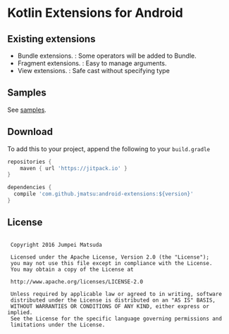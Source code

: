 # Kotlin Extensions for Android

## Existing extensions

+ Bundle extensions. : Some operators will be added to Bundle.
+ Fragment extensions. : Easy to manage arguments.
+ View extensions. : Safe cast without specifying type

## Samples

See [samples](https://github.com/jmatsu/android-extensions/blob/master/sample/src/main/kotlin/com/fatdaruma/extensionsample/MainFragment.kt).

## Download

To add this to your project, append the following to your `build.gradle`

```groovy
repositories {
    maven { url 'https://jitpack.io' }
}
```

```groovy
dependencies {
  compile 'com.github.jmatsu:android-extensions:${version}'
}
```

## License

```

 Copyright 2016 Jumpei Matsuda

 Licensed under the Apache License, Version 2.0 (the "License");
 you may not use this file except in compliance with the License.
 You may obtain a copy of the License at

 http://www.apache.org/licenses/LICENSE-2.0

 Unless required by applicable law or agreed to in writing, software
 distributed under the License is distributed on an "AS IS" BASIS,
 WITHOUT WARRANTIES OR CONDITIONS OF ANY KIND, either express or implied.
 See the License for the specific language governing permissions and
 limitations under the License.

```
